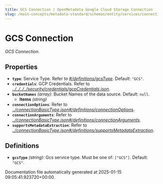 ```yaml
---
title: GCS Connection | OpenMetadata Google Cloud Storage Connection
slug: /main-concepts/metadata-standard/schemas/entity/services/connections/storage/gcsconnection
---
```


# GCS Connection

*GCS Connection.*

## Properties

- **`type`**: Service Type. Refer to *[#/definitions/gcsType](#definitions/gcsType)*. Default: `"GCS"`.
- **`credentials`**: GCP Credentials. Refer to *[../../../../security/credentials/gcpCredentials.json](#/../../../security/credentials/gcpCredentials.json)*.
- **`bucketNames`** *(array)*: Bucket Names of the data source. Default: `null`.
  - **Items** *(string)*
- **`connectionOptions`**: Refer to *[../connectionBasicType.json#/definitions/connectionOptions](#/connectionBasicType.json#/definitions/connectionOptions)*.
- **`connectionArguments`**: Refer to *[../connectionBasicType.json#/definitions/connectionArguments](#/connectionBasicType.json#/definitions/connectionArguments)*.
- **`supportsMetadataExtraction`**: Refer to *[../connectionBasicType.json#/definitions/supportsMetadataExtraction](#/connectionBasicType.json#/definitions/supportsMetadataExtraction)*.
## Definitions

- **`gcsType`** *(string)*: Gcs service type. Must be one of: `["GCS"]`. Default: `"GCS"`.


Documentation file automatically generated at 2025-01-15 09:05:41.923720+00:00.
